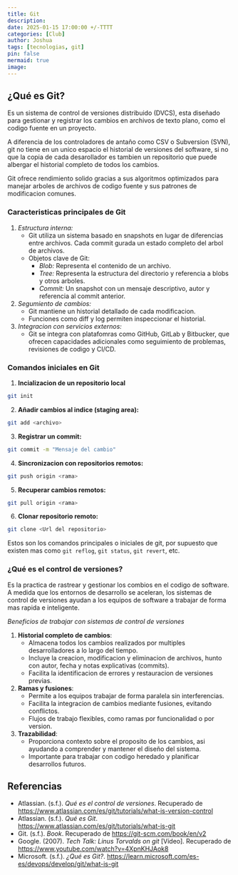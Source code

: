 ```yaml
---
title: Git 
description: 
date: 2025-01-15 17:00:00 +/-TTTT
categories: [Club]
author: Joshua 
tags: [tecnologias, git]
pin: false
mermaid: true
image:
---
```


## ¿Qué es Git?

Es un sistema de control de versiones distribuido (DVCS), esta diseñado para gestionar y registrar los cambios en archivos de texto plano, como el codigo fuente en un proyecto.

A diferencia de los controladores de antaño como CSV o Subversion (SVN), git no tiene en un unico espacio el historial de versiones del software, si no que la copia de cada desarollador es tambien un repositorio que puede albergar el historial completo de todos los cambios.

Git ofrece rendimiento solido gracias a sus algoritmos optimizados para manejar arboles de archivos de codigo fuente y sus patrones de modificacion comunes. 

### Caracteristicas principales de Git

1. *Estructura interna:*
	- Git utiliza un sistema basado en snapshots en lugar de diferencias entre archivos. Cada commit gurada un estado completo del arbol de archivos.
	- Objetos clave de Git:
		- *Blob:* Representa el contenido de un archivo.
		- *Tree:* Representa la estructura del directorio y referencia a blobs y otros arboles.
		- *Commit:* Un snapshot con un mensaje descriptivo, autor y referencia al commit anterior. 
2. *Segumiento de cambios:*
	- Git mantiene un historial detallado de cada modificacion.
	- Funciones como diff y log permiten inspeccionar el historial.
3. *Integracion con servicios externos:* 
	- Git se integra con platafomras como GitHub, GitLab y Bitbucker, que ofrecen capacidades adicionales como seguimiento de problemas, revisiones de codigo y CI/CD. 

### Comandos iniciales en Git 

1. **Incializacion de un repositorio local**
```bash
git init
```

2. **Añadir cambios al indice (staging area):**
```bash
git add <archivo>
```

3. **Registrar un commit:**
```bash
git commit -m "Mensaje del cambio"
```

4. **Sincronizacion con repositorios remotos:**
```bash
git push origin <rama>
```

5. **Recuperar cambios remotos:**
```bash
git pull origin <rama>
```

6. **Clonar repositorio remoto:**
```bash
git clone <Url del repositorio>
```

Estos son los comandos principales o iniciales de git, por supuesto que existen mas como `git reflog`, `git status`, `git revert`, etc.

### ¿Qué es el control de versiones?

Es la practica de rastrear y gestionar los combios en el codigo de software. A medida que los entornos de desarrollo se aceleran, los sistemas de control de versiones ayudan a los equipos de software a trabajar de forma mas rapida e inteligente.

*Beneficios de trabajar con sistemas de control de versiones*
1. **Historial completo de cambios**:
    - Almacena todos los cambios realizados por multiples desarrolladores a lo largo del tiempo.
    - Incluye la creacion, modificacion y eliminacion de archivos, hunto con autor, fecha y notas explicativas (commits).
    - Facilita la identificacion de errores y restauracion de versiones previas.
2. **Ramas y fusiones**:
	- Permite a los equipos trabajar de forma paralela sin interferencias.
	- Facilita la integracion de cambios mediante fusiones, evitando conflictos.
	- Flujos de trabajo flexibles, como ramas por funcionalidad o por version.
3. **Trazabilidad**:
	- Proporciona contexto sobre el proposito de los cambios, asi ayudando a comprender y mantener el diseño del sistema.
	- Importante para trabajar con codigo heredado y planificar desarrollos futuros.

## Referencias

- Atlassian. (s.f.). *Qué es el control de versiones*. Recuperado de <https://www.atlassian.com/es/git/tutorials/what-is-version-control> 
- Atlassian. (s.f.). *Qué es Git*. https://www.atlassian.com/es/git/tutorials/what-is-git 
- Git. (s.f.). *Book*. Recuperado de <https://git-scm.com/book/en/v2> 
- Google. (2007). *Tech Talk: Linus Torvalds on git* [Vídeo]. Recuperado de <https://www.youtube.com/watch?v=4XpnKHJAok8>
- Microsoft. (s.f.). *¿Qué es Git?*. <https://learn.microsoft.com/es-es/devops/develop/git/what-is-git>